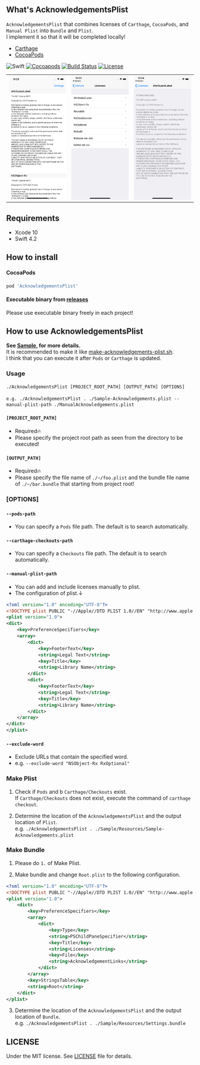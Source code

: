 ## What's AcknowledgementsPlist
`AcknowledgementsPlist` that combines licenses of `Carthage`, `CocoaPods`, and `Manual Plist` into `Bundle` and `Plist`.  
I implement it so that it will be completed locally!
- [Carthage](https://github.com/Carthage/Carthage)
- [CocoaPods](https://github.com/CocoaPods/CocoaPods)

![Swift](https://img.shields.io/badge/Swift-4.2-orange.svg)
[![Cocoapods](https://img.shields.io/badge/Cocoapods-compatible-brightgreen.svg)](https://img.shields.io/badge/Cocoapods-compatible-brightgreen.svg)
[![Build Status](https://travis-ci.org/cats-oss/AcknowledgementsPlist.svg?branch=master)](https://travis-ci.org/cats-oss/AcknowledgementsPlist)
[![License](http://img.shields.io/badge/license-MIT-lightgrey.svg?style=flat)](http://mit-license.org)

<table border="0">
<tr>
<td><img src="Assets/plist.png"></td>
<td><img src="Assets/bundle_1.png"></td>
<td><img src="Assets/bundle_2.png"></td>
</tr>
</table>

## Requirements
- Xcode 10
- Swift 4.2

## How to install
#### CocoaPods
```Ruby
pod 'AcknowledgementsPlist'
```

#### Executable binary from [releases](https://github.com/cats-oss/AcknowledgementsPlist/releases)
Please use executable binary freely in each project!

## How to use AcknowledgementsPlist
**See [Sample](https://github.com/cats-oss/AcknowledgementsPlist/tree/master/Sample), for more details.**  
It is recommended to make it like [make-acknowledgements-plist.sh](https://github.com/cats-oss/AcknowledgementsPlist/blob/master/Sample/Scripts/make-acknowledgements-plist.sh).  
I think that you can execute it after `Pods` or `Carthage` is updated.

### Usage
```
./AcknowledgementsPlist [PROJECT_ROOT_PATH] [OUTPUT_PATH] [OPTIONS]

e.g. ./AcknowledgementsPlist . ./Sample-Acknowledgements.plist --manual-plist-path ./ManualAcknowledgements.plist
```

#### `[PROJECT_ROOT_PATH]`
- Required🔥
- Please specify the project root path as seen from the directory to be executed!

#### `[OUTPUT_PATH]`
- Required🔥
- Please specify the file name of `./~/foo.plist` and the bundle file name of `./~/bar.bundle` that starting from project root!

### [OPTIONS]
#### `--pods-path`
- You can specify a `Pods` file path. The default is to search automatically.

#### `--carthage-checkouts-path`
- You can specify a `Checkouts` file path. The default is to search automatically.

#### `--manual-plist-path`
- You can add and include licenses manually to plist.
- The configuration of plist.↓
```xml
<?xml version="1.0" encoding="UTF-8"?>
<!DOCTYPE plist PUBLIC "-//Apple//DTD PLIST 1.0//EN" "http://www.apple.com/DTDs/PropertyList-1.0.dtd">
<plist version="1.0">
<dict>
    <key>PreferenceSpecifiers</key>
    <array>
        <dict>
            <key>FooterText</key>
            <string>Legal Text</string>
            <key>Title</key>
            <string>Library Name</string>
        </dict>
        <dict>
            <key>FooterText</key>
            <string>Legal Text</string>
            <key>Title</key>
            <string>Library Name</string>
        </dict>
    </array>
</dict>
</plist>
```

#### `--exclude-word`
- Exclude URLs that contain the specified word.
- e.g. `--exclude-word "NSObject-Rx RxOptional"`

### Make Plist
1. Check if `Pods` and b `Carthage/Checkouts` exist.  
If `Carthage/Checkouts` does not exist, execute the command of `carthage checkout`.

2. Determine the location of the `AcknowledgementsPlist` and the output location of `Plist`.  
e.g. `./AcknowledgementsPlist . ./Sample/Resources/Sample-Acknowledgements.plist`

### Make Bundle
1.  Please do `1.` of Make Plist.

2. Make bundle and change `Root.plist` to the following configuration.
```xml
<?xml version="1.0" encoding="UTF-8"?>
<!DOCTYPE plist PUBLIC "-//Apple//DTD PLIST 1.0//EN" "http://www.apple.com/DTDs/PropertyList-1.0.dtd">
<plist version="1.0">
    <dict>
        <key>PreferenceSpecifiers</key>
        <array>
            <dict>
                <key>Type</key>
                <string>PSChildPaneSpecifier</string>
                <key>Title</key>
                <string>Licenses</string>
                <key>File</key>
                <string>AcknowledgementLinks</string>
            </dict>
        </array>
        <key>StringsTable</key>
        <string>Root</string>
    </dict>
</plist>
```

3. Determine the location of the `AcknowledgementsPlist` and the output location of `Bundle`.  
e.g. `./AcknowledgementsPlist . ./Sample/Resources/Settings.bundle`

## LICENSE
Under the MIT license. See [LICENSE](https://github.com/cats-oss/AcknowledgementsPlist/blob/master/LICENSE) file for details.
